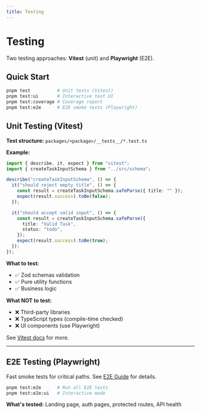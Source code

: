 ```yaml
---
title: Testing
---
```


# Testing

Two testing approaches: **Vitest** (unit) and **Playwright** (E2E).

## Quick Start

```bash
pnpm test          # Unit tests (Vitest)
pnpm test:ui       # Interactive test UI
pnpm test:coverage # Coverage report
pnpm test:e2e      # E2E smoke tests (Playwright)
```

## Unit Testing (Vitest)

**Test structure:** `packages/<package>/__tests__/*.test.ts`

**Example:**

```typescript
import { describe, it, expect } from "vitest";
import { createTaskInputSchema } from "../src/schema";

describe("createTaskInputSchema", () => {
  it("should reject empty title", () => {
    const result = createTaskInputSchema.safeParse({ title: "" });
    expect(result.success).toBe(false);
  });

  it("should accept valid input", () => {
    const result = createTaskInputSchema.safeParse({
      title: "Valid Task",
      status: "todo",
    });
    expect(result.success).toBe(true);
  });
});
```

**What to test:**

- ✅ Zod schemas validation
- ✅ Pure utility functions
- ✅ Business logic

**What NOT to test:**

- ❌ Third-party libraries
- ❌ TypeScript types (compile-time checked)
- ❌ UI components (use Playwright)

See [Vitest docs](https://vitest.dev) for more.

---

## E2E Testing (Playwright)

Fast smoke tests for critical paths. See [E2E Guide](/guide/e2e-testing) for details.

```bash
pnpm test:e2e      # Run all E2E tests
pnpm test:e2e:ui   # Interactive mode
```

**What's tested:** Landing page, auth pages, protected routes, API health
